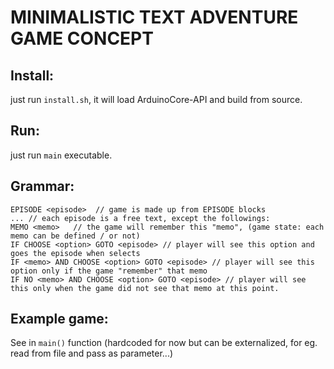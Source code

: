 # MINIMALISTIC TEXT ADVENTURE GAME CONCEPT

## Install: 
just run `install.sh`, it will load ArduinoCore-API and build from source.

## Run: 
just run `main` executable.

## Grammar:
```
EPISODE <episode>  // game is made up from EPISODE blocks
... // each episode is a free text, except the followings:
MEMO <memo>   // the game will remember this "memo", (game state: each memo can be defined / or not)
IF CHOOSE <option> GOTO <episode> // player will see this option and goes the episode when selects
IF <memo> AND CHOOSE <option> GOTO <episode> // player will see this option only if the game "remember" that memo
IF NO <memo> AND CHOOSE <option> GOTO <episode> // player will see this only when the game did not see that memo at this point.
```

## Example game:
See in `main()` function (hardcoded for now but can be externalized, for eg. read from file and pass as parameter...)
